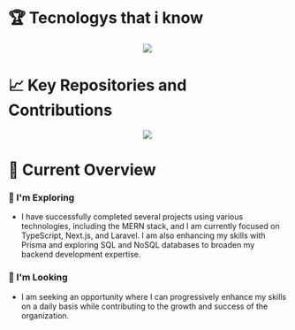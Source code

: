 
# :trophy: Tecnologys that i know
<p align="center">
  <a>
    <img src="https://skillicons.dev/icons?i=nextjs,nodejs,typescript,mongodb,mysql,prisma,react,js,firebase,html,css,express,vscode,stackoverflow,tailwind,vercel,netlify,github,figma,laravel&perline=5" />
  </a>
</p>


# :chart_with_upwards_trend: Key Repositories and Contributions

<p align="center">
  <a >
    <img src="https://api.githubtrends.io/user/svg/adnanalemran/repos?time_range=one_year&include_private=true&group=private&loc_metric=changed&theme=dark" />
  </a>
</p>


# :pushpin: Current Overview

### :dart: I'm Exploring 
- I have successfully completed several projects using various technologies, including the MERN stack, and I am currently focused on TypeScript, Next.js, and Laravel. I am also enhancing my skills with Prisma and exploring SQL and NoSQL databases to broaden my backend development expertise.

### :mag_right: I'm Looking 
- I am seeking an opportunity where I can progressively enhance my skills on a daily basis while contributing to the growth and success of the organization.



